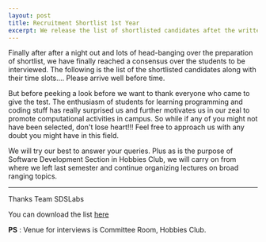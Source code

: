 ```yaml
---
layout: post
title: Recruitment Shortlist 1st Year
excerpt: We release the list of shortlisted candidates aftet the written test.
---
```


Finally after after a night out and lots of head-banging over the preparation of shortlist, we have finally reached a consensus over the students to be interviewed. The following is the list of the shortlisted candidates along with their time slots.... Please arrive well before time.

<!-- -**-END-**- -->

But before peeking a look before we want to thank everyone who came to give the test. The enthusiasm of students for learning programming and coding stuff has really surprised us and further motivates us in our zeal to promote computational activities in campus. So while if any of you might not have been selected, don't lose heart!!! Feel free to approach us with any doubt you might have in this field. 

We will try our best to answer your queries. Plus as is the purpose of Software Development Section in Hobbies Club, we will carry on from where we left last semester and continue organizing lectures on broad ranging topics.

---

Thanks
Team SDSLabs

You can download the list [here](#)

**PS** : Venue for interviews is Committee Room, Hobbies Club.
